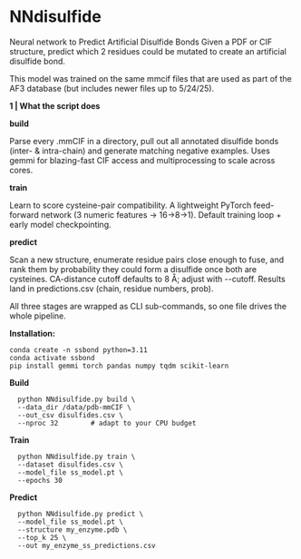 # NNdisulfide
Neural network to Predict Artificial Disulfide Bonds
Given a PDF or CIF structure, predict which 2 residues could be mutated to create an artificial disulfide bond. 

This model was trained on the same mmcif files that are used as part of the AF3 database (but includes newer files up to 5/24/25). 


**1 | What the script does**

**build**	

Parse every .mmCIF in a directory, pull out all annotated disulfide bonds (inter- & intra-chain) and generate matching negative examples.	Uses gemmi for blazing-fast CIF access and multiprocessing to scale across cores.

**train**	

Learn to score cysteine-pair compatibility.	A lightweight PyTorch feed-forward network (3 numeric features → 16→8→1). Default training loop + early model checkpointing.

**predict**	

Scan a new structure, enumerate residue pairs close enough to fuse, and rank them by probability they could form a disulfide once both are cysteines.	CA-distance cutoff defaults to 8 Å; adjust with --cutoff. Results land in predictions.csv (chain, residue numbers, prob).

All three stages are wrapped as CLI sub-commands, so one file drives the whole pipeline.


**Installation:**

    conda create -n ssbond python=3.11
    conda activate ssbond
    pip install gemmi torch pandas numpy tqdm scikit-learn

**Build**

      python NNdisulfide.py build \
      --data_dir /data/pdb-mmCIF \
      --out_csv disulfides.csv \
      --nproc 32        # adapt to your CPU budget

**Train**

      python NNdisulfide.py train \
      --dataset disulfides.csv \
      --model_file ss_model.pt \
      --epochs 30

**Predict**

      python NNdisulfide.py predict \
      --model_file ss_model.pt \
      --structure my_enzyme.pdb \
      --top_k 25 \
      --out my_enzyme_ss_predictions.csv
